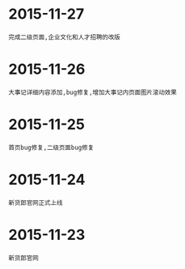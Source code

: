 
# 2015-11-27
    完成二级页面,企业文化和人才招聘的改版

# 2015-11-26
    大事记详细内容添加,bug修复,增加大事记内页面图片滚动效果

# 2015-11-25
    首页bug修复,二级页面bug修复


# 2015-11-24      
    新货郎官网正式上线  
    
    
# 2015-11-23
    新货郎官网